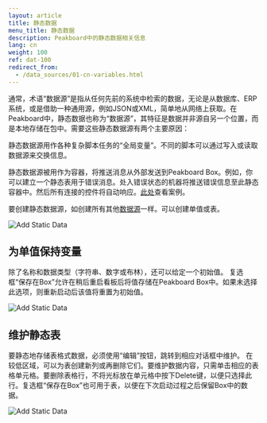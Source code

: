 ```yaml
---
layout: article
title: 静态数据
menu_title: 静态数据
description: Peakboard中的静态数据相关信息
lang: cn
weight: 100
ref: dat-100
redirect_from:
  - /data_sources/01-cn-variables.html
---
```

通常，术语“数据源”是指从任何先前的系统中检索的数据，无论是从数据库、ERP系统，或是借助一种通用源，例如JSON或XML，简单地从网络上获取。在Peakboard中，静态数据也称为“数据源”，其特征是数据并非源自另一个位置，而是本地存储在包中。需要这些静态数据源有两个主要原因：

静态数据源用作各种复杂脚本任务的“全局变量”。不同的脚本可以通过写入或读取数据源来交换信息。

静态数据源被用作为容器，将推送消息从外部发送到Peakboard Box。例如，你可以建立一个静态表用于错误消息。处入错误状态的机器将推送错误信息至此静态容器中。然后所有连接的控件将自动响应。[此处](/misc/02-cn-push-messages.html)查看案例。

要创建静态数据源，如创建所有其他[数据源](/tutorials/03-cn-xml-data.html)一样。可以创建单值或表。

![Add Static Data](/assets/images/data-sources/static-data/add-data-dialog.png)

## 为单值保持变量

除了名称和数据类型（字符串、数字或布林），还可以给定一个初始值。 复选框“保存在Box”允许在稍后重启看板后将值存储在Peakboard Box中。如果未选择此选项，则重新启动后该值将重置为初始值。

![Add Static Data](/assets/images/data-sources/static-data/static-single-variable.png)

## 维护静态表

要静态地存储表格式数据，必须使用“编辑”按钮，跳转到相应对话框中维护。 在较低区域，可以为表创建新列或再删除它们。要维护数据内容，只需单击相应的表格单元格。要删除表格行，不将光标放在单元格中按下Delete键，以便只选择此行。复选框“保存在Box”也可用于表，以便在下次启动过程之后保留Box中的数据。


![Add Static Data](/assets/images/data-sources/static-data/static-table-variable.png)